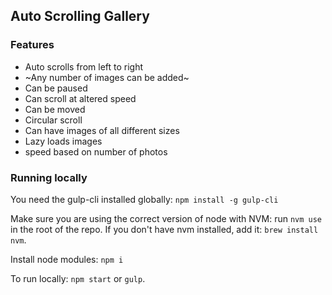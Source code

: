 ## Auto Scrolling Gallery

### Features 
 - Auto scrolls from left to right 
 - ~Any number of images can be added~
 - Can be paused
 - Can scroll at altered speed 
 - Can be moved 
 - Circular scroll
 - Can have images of all different sizes
 - Lazy loads images
 - speed based on number of photos

### Running locally

You need the gulp-cli installed globally: `npm install -g gulp-cli`

Make sure you are using the correct version of node with NVM: run `nvm use` in the root of the repo. 
If you don't have nvm installed, add it: `brew install nvm`.

Install node modules: `npm i`

To run locally: `npm start` or `gulp`.  